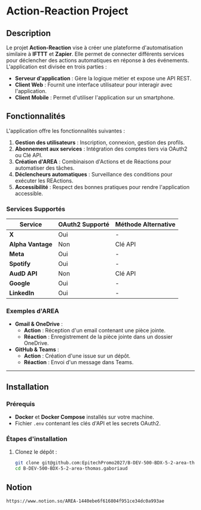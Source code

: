 # Action-Reaction Project

## Description

Le projet **Action-Reaction** vise à créer une plateforme d'automatisation similaire à **IFTTT** et **Zapier**. Elle permet de connecter différents services pour déclencher des actions automatiques en réponse à des événements. L'application est divisée en trois parties :
- **Serveur d'application** : Gère la logique métier et expose une API REST.
- **Client Web** : Fournit une interface utilisateur pour interagir avec l'application.
- **Client Mobile** : Permet d'utiliser l'application sur un smartphone.

## Fonctionnalités

L'application offre les fonctionnalités suivantes :
1. **Gestion des utilisateurs** : Inscription, connexion, gestion des profils.
2. **Abonnement aux services** : Intégration des comptes tiers via OAuth2 ou Clé API.
3. **Création d'AREA** : Combinaison d'Actions et de Réactions pour automatiser des tâches.
4. **Déclencheurs automatiques** : Surveillance des conditions pour exécuter les REActions.
5. **Accessibilité** : Respect des bonnes pratiques pour rendre l'application accessible.

### Services Supportés

| Service           | OAuth2 Supporté | Méthode Alternative |
|-------------------|-----------------|---------------------|
| **X**             | Oui             | -                   |
| **Alpha Vantage** | Non             | Clé API             |
| **Meta**          | Oui             | -                   |
| **Spotify**       | Oui             | -                   |
| **AudD API**      | Non             | Clé API             |
| **Google**        | Oui             | -                   |
| **LinkedIn**      | Oui             | -                   |

### Exemples d'AREA
- **Gmail & OneDrive** :
  - **Action** : Réception d'un email contenant une pièce jointe.
  - **Réaction** : Enregistrement de la pièce jointe dans un dossier OneDrive.
- **GitHub & Teams** :
  - **Action** : Création d'une issue sur un dépôt.
  - **Réaction** : Envoi d'un message dans Teams.

---

## Installation

### Prérequis
- **Docker** et **Docker Compose** installés sur votre machine.
- Fichier `.env` contenant les clés d'API et les secrets OAuth2.

### Étapes d'installation

1. Clonez le dépôt :
   ```bash
   git clone git@github.com:EpitechPromo2027/B-DEV-500-BDX-5-2-area-thomas.gaboriaud.git
   cd B-DEV-500-BDX-5-2-area-thomas.gaboriaud

## Notion
    https://www.notion.so/AREA-1440ebe6f616804f951ce34dc0a993ae